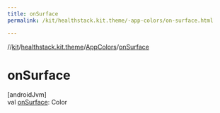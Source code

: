```yaml
---
title: onSurface
permalink: /kit/healthstack.kit.theme/-app-colors/on-surface.html

---
```

//[kit](../../../index.html)/[healthstack.kit.theme](../index.html)/[AppColors](index.html)/[onSurface](on-surface.html)



# onSurface



[androidJvm]\
val [onSurface](on-surface.html): Color




